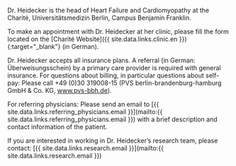 Dr. Heidecker is the head of Heart Failure and Cardiomyopathy at the Charité, Universitätsmedizin Berlin, Campus Benjamin Franklin.

To make an appointment with Dr. Heidecker at her clinic, please fill the form located on
the [Charité Website]({{ site.data.links.clinic.en }}){:target="\_blank"} (in German).

Dr. Heidecker accepts all insurance plans. A referral (in German: Überweisungsschein) by a primary care provider is required with general insurance. For questions about billing, in particular questions about self-pay: Please call +49 (0)30 319008-15 (PVS berlin-brandenburg-hamburg GmbH & Co. KG, www.pvs-bbh.de).

For referring physicians: Please send an email to [{{ site.data.links.referring_physicians.email }}](mailto:{{ site.data.links.referring_physicians.email }}) with a brief description and contact information of the patient.

If you are interested in working in Dr. Heidecker’s research team, please contact:
[{{ site.data.links.research.email }}](mailto:{{ site.data.links.research.email }})
